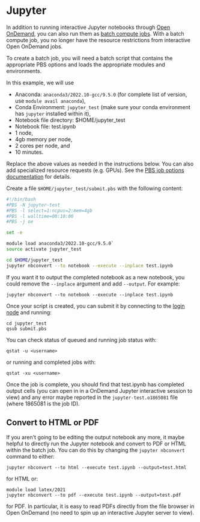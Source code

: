 # Jupyter

In addition to running interactive Jupyter notebooks through [Open
OnDemand](https://docs.rcd.clemson.edu/openod/apps/jupyter/), you can also run
them as [batch compute
jobs](https://docs.rcd.clemson.edu/palmetto/jobs/submit/#submit-a-batch-job).
With a batch compute job, you no longer have the resource restrictions from
interactive Open OnDemand jobs.

To create a batch job, you will need a batch script that contains the
appropriate PBS options and loads the appropriate modules and environments.

In this example, we will use

- Anaconda: `anaconda3/2022.10-gcc/9.5.0` (for complete list of version, use `module avail anaconda`),
- Conda Environment: `jupyter_test` (make sure your conda environment has `jupyter` installed within it),
- Notebook file directory: $HOME/jupyter_test
- Notebook file: test.ipynb
- 1 node,
- 4gb memory per node,
- 2 cores per node, and
- 10 minutes.

Replace the above values as needed in the instructions below. You can also add
specialized resource requests (e.g. GPUs). See the [PBS job options
documentation](https://docs.rcd.clemson.edu/palmetto/jobs/submit/#resource-limits-specification)
for details.

Create a file `$HOME/jupyter_test/submit.pbs` with the following content:

```sh
#!/bin/bash
#PBS -N jupyter-test
#PBS -l select=1:ncpus=2:mem=4gb
#PBS -l walltime=00:10:00
#PBS -j oe

set -e

module load anaconda3/2022.10-gcc/9.5.0`
source activate jupyter_test

cd $HOME/jupyter_test
jupyter nbconvert --to notebook --execute --inplace test.ipynb
```

If you want it to output the completed notebook as a new notebook, you could
remove the `--inplace` argument and add `--output`. For example:

```
jupyter nbconvert --to notebook --execute --inplace test.ipynb
```

Once your script is created, you can submit it by connecting to the [login
node](https://docs.rcd.clemson.edu/palmetto/connect/ssh/) and running:

```
cd jupyter_test
qsub submit.pbs
```

You can check status of queued and running job status with:

```
qstat -u <username>
```

or running and completed jobs with:

```
qstat -xu <username>
```

Once the job is complete, you should find that test.ipynb has completed output
cells (you can open in in a OnDemand Jupyter interactive session to view) and
any error maybe reported in the `jupyter-test.o1865081` file (where 1865081 is
the job ID).

## Convert to HTML or PDF

If you aren't going to be editing the output notebook any more, it maybe helpful
to directly run the Jupyter notebook and convert to PDF or HTML within the batch
job. You can do this by changing the `jupyter nbconvert` command to either:

```
jupyter nbconvert --to html --execute test.ipynb --output=test.html
```

for HTML or:

```
module load latex/2021
jupyter nbconvert --to pdf --execute test.ipynb --output=test.pdf
```

for PDF. In particular, it is easy to read PDFs directly from the file browser
in Open OnDemand (no need to spin up an interactive Jupyter server to view).
